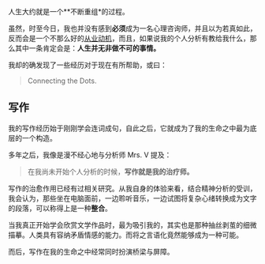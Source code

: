人生大约就是一个**不断重组*的过程。

虽然，时至今日，我也并没有感到**必须**成为一名心理咨询师，并且以为若真如此，反而会是一个不那么好的[从业动机](https://zhuanlan.zhihu.com/p/26673924)，而且，如果说我的个人分析有教给我什么，那么其中一条肯定会是：**人生并无非做不可的事情。**

我却的确发现了一些经历对于现在有所帮助，或曰：

> Connecting the Dots.

## 写作

我的写作经历始于刚刚学会连词成句，自此之后，它就成为了我的生命之中最为底层的一个构造。

多年之后，我像是漫不经心地与分析师 Mrs. V 提及：

> 在我尚未开始个人分析的时候，**写作就是我的治疗师。**

写作的治愈作用已经有过相关研究。从我自身的体验来看，结合精神分析的受训，我会认为，那些坐在电脑面前，一边聆听音乐，一边试图将复杂心绪转换成为文字的段落，可以称得上是一种**整合**。

当我真正开始学会欣赏文学作品时，最为吸引我的，其实也是那种抽丝剥茧的细微描摹。人类具有容纳矛盾情感的能力。而将之言语化竟然能够成为一种可能。

而后，写作在我的生命之中经常同时扮演桥梁与屏障。
